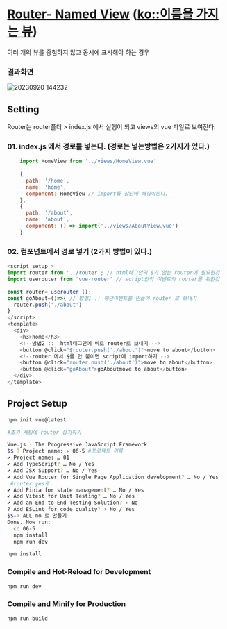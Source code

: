 # [Router- Named View](https://router.vuejs.org/guide/essentials/named-views.html) ([ko::이름을 가지는 뷰](https://v3.router.vuejs.org/kr/guide/essentials/named-views.html))
 

여러 개의 뷰를 중첩하지 않고 동시에 표시해야 하는 경우

### 결과화면 
![20230920_144232](https://github.com/firsthandcraft/VuePrac/assets/97497153/dc03d884-0baf-4e07-8046-471a533b75ae)



## Setting
Router는 router폴더 >  index.js  에서 실행이 되고 views의 vue 파일로 보여진다. 

### 01. index.js 에서 경로를 넣는다. (경로는 넣는방법은 2가지가 있다.)

``` javascript
    import HomeView from '../views/HomeView.vue' 
    ...
    {
      path: '/home',
      name: 'home',
      component: HomeView // import를 상단에 해줘야한다.
    },
    {
      path: '/about',
      name: 'about',
      component: () => import('../views/AboutView.vue')
    }
```

### 02. 컴포넌트에서 경로 넣기 (2가지 방법이 있다.)
``` javascript
<script setup >
import router from '../router'; // html태그안의 $가 없는 router에 필요한것 
import userouter from 'vue-router' // script안의 이벤트의 router를 위한것

const router= userouter (); 
const goAbout=()=>{ // 방법1 :: 해당이벤트를 만들어 router 로 보내기
  router.push('./about')
}
</script>
<template>
  <div>
    <h3>home</h3>
    <!--방법2 ::  html태그안에 바로 router로 보내기 -->
    <button @click="$router.push('./about')">move to about</button>
    <!--router 에서 $를 안 붙이면 script에 import하기 -->
    <button @click="router.push('./about')">move to about</button>
    <button @click="goAbout">goAboutmove to about</button>
  </div>
</template>
```

## Project Setup

```sh
npm init vue@latest

#초기 세팅에 router 설치하기

Vue.js - The Progressive JavaScript Framework
$$ ? Project name: › 06-5 #프로젝트 이름
✔ Project name: … 01
✔ Add TypeScript? … No / Yes
✔ Add JSX Support? … No / Yes
✔ Add Vue Router for Single Page Application development? … No / Yes
 #router yes로 
✔ Add Pinia for state management? … No / Yes
✔ Add Vitest for Unit Testing? … No / Yes
✔ Add an End-to-End Testing Solution? › No
? Add ESLint for code quality? › No / Yes
$$-> ALL no 로 만들기 
Done. Now run:
  cd 06-5
  npm install
  npm run dev
```

```sh
npm install
```

### Compile and Hot-Reload for Development

```sh
npm run dev
```

### Compile and Minify for Production

```sh
npm run build
```
